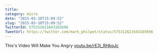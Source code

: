 ```yaml
---
title: 
category: micro
date: "2015-03-10T15:09:52"
slug: "2015-03-10T15:09:52"
TwitterId: 575312621643165696
TweetUrl: https://twitter.com/mark_philpot/status/575312621643165696
---
```


This's Video Will Make You Angry
[youtu.be/rE3j_RHkqJc](http://youtu.be/rE3j_RHkqJc)
